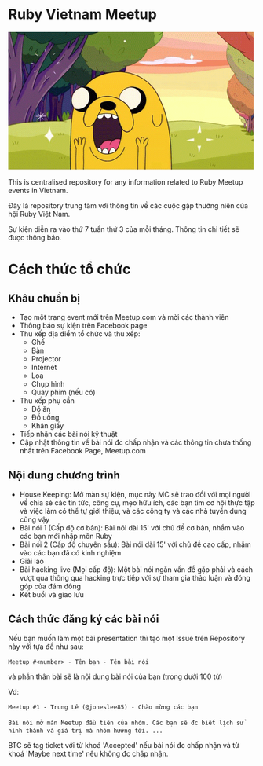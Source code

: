 # Ruby Vietnam Meetup

![Screenshot](https://github.com/ruby-vietnam/meetup/blob/master/sweeeet.gif)

This is centralised repository for any information related to Ruby Meetup events in Vietnam.

Đây là repository trung tâm với thông tin về các cuộc gặp thường niên của hội Ruby Việt Nam.

Sự kiện diễn ra vào thứ 7 tuần thứ 3 của mỗi tháng. Thông tin chi tiết sẽ được thông báo.

# Cách thức tổ chức

## Khâu chuẩn bị

* Tạo một trang event mới trên Meetup.com và mời các thành viên
* Thông báo sự kiện trên Facebook page
* Thu xếp địa điểm tổ chức và thu xếp:
  * Ghế
  * Bàn
  * Projector
  * Internet
  * Loa
  * Chụp hình
  * Quay phim (nếu có)
* Thu xếp phụ cần
  * Đồ ăn
  * Đồ uống
  * Khăn giấy
* Tiếp nhận các bài nói kỹ thuật
* Cập nhật thông tin về bài nói đc chấp nhận và các thông tin chưa thống nhất trên Facebook Page, Meetup.com

## Nội dung chương trình

* House Keeping: Mở màn sự kiện, mục này MC sẽ trao đổi với mọi người về chia
sẻ các tin tức, công cụ, mẹo hữu ích, các bạn tìm cơ hội thực tập và việc làm
có thể tự giới thiệu, và các công ty và các nhà tuyển dụng cũng vậy
* Bài nói 1 (Cấp độ cơ bản): Bài nói dài 15' với chủ đề cơ bản, nhắm vào các
bạn mới nhập môn Ruby
* Bài nói 2 (Cấp độ chuyên sâu): Bài nói dài 15' với chủ đề cao cấp, nhắm vào
các bạn đã có kinh nghiệm
* Giải lao
* Bài hacking live (Mọi cấp độ): Một bài nói ngắn vấn đề gặp phải và cách vượt
qua thông qua hacking trực tiếp với sự tham gia thảo luận và đóng góp của đám đông
* Kết buổi và giao lưu

## Cách thức đăng ký các bài nói

Nếu bạn muốn làm một bài presentation thì tạo một Issue trên Repository này với tựa đề
như sau:

```
Meetup #<number> - Tên bạn - Tên bài nói
```

và phần thân bài sẽ là nội dung bài nói của bạn (trong dưới 100 từ)

Vd:

```
Meetup #1 - Trung Lê (@joneslee85) - Chào mừng các bạn

Bài nói mở màn Meetup đầu tiên của nhóm. Các bạn sẽ đc biết lịch sử
hình thành và giá trị mà nhóm hướng tới. ...
```

BTC sẽ tag ticket với từ khoá 'Accepted' nếu bài nói đc chấp nhận và từ khoá 'Maybe next time' nếu không đc chấp nhận.
